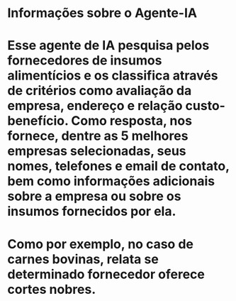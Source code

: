 # Informações sobre o Agente-IA

# Esse agente de IA pesquisa pelos fornecedores de insumos alimentícios e os classifica através de critérios como avaliação da empresa, endereço e relação custo-benefício. Como resposta, nos fornece, dentre as 5 melhores empresas selecionadas, seus nomes, telefones e email de contato, bem como informações adicionais sobre a empresa ou sobre os insumos fornecidos por ela.
# Como por exemplo, no caso de carnes bovinas, relata se determinado fornecedor oferece cortes nobres.
